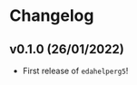 # Changelog

<!--next-version-placeholder-->

## v0.1.0 (26/01/2022)

- First release of `edahelperg5`!